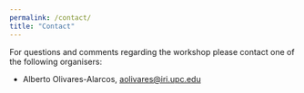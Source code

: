 ```yaml
---
permalink: /contact/
title: "Contact"
---
```


For questions and comments regarding the workshop please contact one of the following organisers:

- Alberto Olivares-Alarcos, [aolivares@iri.upc.edu](mailto:aolivares@iri.upc.edu)

